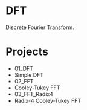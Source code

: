 # DFT

Discrete Fourier Transform.

# Projects

* 01_DFT
 * Simple DFT
* 02_FFT
 * Cooley-Tukey FFT
* 03_FFT_Radix4
 * Radix-4 Cooley-Tukey FFT
